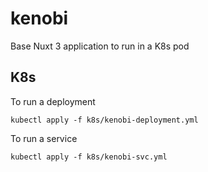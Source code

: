 # kenobi

Base Nuxt 3 application to run in a K8s pod

## K8s
To run a deployment
```
kubectl apply -f k8s/kenobi-deployment.yml
```

To run a service
```
kubectl apply -f k8s/kenobi-svc.yml
```
